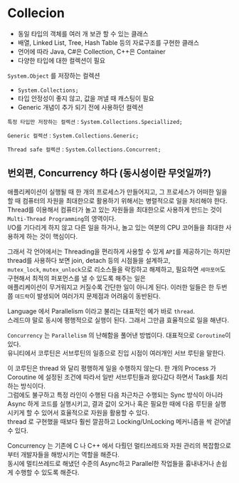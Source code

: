 # Collecion
- 동일 타입의 객체를 여러 개 보관 할 수 있는 클래스
- 배열, Linked List, Tree, Hash Table 등의 자료구조를 구현한 클래스
- 언어에 따라 Java, C#은 Collection, C++은 Container
- 다양한 타입에 대한 컬렉션이 필요

`System.Object` 를 저장하는 컬렉션
- `System.Collections;`
- 타입 안정성이 좋지 않고, 값을 꺼낼 때 캐스팅이 필요
- Generic 개념이 추가 되기 전에 사용하던 컬렉션

`특정 타입만 저장하는 컬렉션` : `System.Collections.Speciallized;`

`Generic 컬렉션` : `System.Collections.Generic;`

`Thread safe 컬렉션` : `System.Collections.Concurrent;`

## 번외편, Concurrency 하다 (동시성이란 무엇일까?)
애플리케이션이 실행될 때 한 개의 프로세스가 만들어지고, 그 프로세스가 어떠한 일을 할 때 컴퓨터의 자원을 최대한으로 활용하기 위해서는 병렬적으로 일을 처리해야 한다. <br>
Thread를 이용해서 컴퓨터가 놀고 있는 자원들을 최대한으로 사용하게 만드는 것이 `Multi-Thread Programming`의 영역이다. <br>
I/O를 기다리게 하지 않고 다른 일을 하거나, 놀고 있는 여분의 CPU 코어들을 최대한 사용하게 하는 것이 핵심이다. <br>

그래서 각 언어에서는 Threading을 편리하게 사용할 수 있게 `API`를 제공하기는 하지만 thread를 사용하다 보면 join, detach 등의 시점들을 설계하고, <br>
`mutex_lock`, `mutex_unlock`으로 리소스들을 락킹하고 해제하고, 필요하면 `세마포어`도 구현해서 최적의 퍼포먼스를 낼 수 있도록 해주는 일은 <br>
애플리케이션이 무거워지고 커질수록 간단한 일이 아니게 된다. 이러한 일들은 한 두번 쯤 `데드락`이 발생되어 여러가지 문제점과 어려움이 동반된다.

Language 에서 Parallelism 이라고 불리는 대표적인 예가 바로 `thread`. <br>
스레드야 말로 동시에 평행적으로 실행이 된다. 그래서 그만큼 효율적으로 일을 해낸다.

`Concurrency` 는 `Parallelism` 의 난해함을 풀어낸 방법이다. 대표적으로 `Coroutine`이 있다. <br>
유니티에서 코루틴은 서브루틴의 일종으로 진입 시점이 여러개인 서브 루틴을 말한다.

이 코루틴은 thread 와 달리 평행하게 일을 수행하지 않는다. 한 개의 Process 가 Coroutine 에 설정된 조건에 따라서 일반 서브루틴들과 왔다갔다 하면서 Task를 처리하는 방식이다. <br>
그럼에도 불구하고 특정 라인이 수행된 다음 차근차근 수행되는 Sync 방식이 아니라 Async 하게 코드를 실행시키고, 결과 값이 오거나 혹은 필요한 때에 다음 루틴을 실행 시키게 할 수 있어서 효율적으로 자원을 활용할 수 있다. <br>
thread 로 구현했을 때보다 훨씬 깔끔하고 Locking/UnLocking 메커니즘을 싹 걷어낼 수 있다.

Concurrency 는 기존에 C 나 C++ 에서 다뤘던 멀티쓰레드와 자원 관리의 복잡함으로부터 개발자들을 해방시키는 역할을 해준다. <br>
동시에 멀티쓰레드로 해냈던 수준의 Async하고 Parallel한 작업들을 흉내내거나 손쉽게 수행할 수 있도록 해준다.

